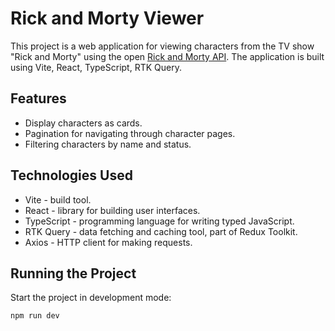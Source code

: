 # Rick and Morty Viewer

This project is a web application for viewing characters from the TV show "Rick and Morty" using the open [Rick and Morty API](https://rickandmortyapi.com/). The application is built using Vite, React, TypeScript, RTK Query.

## Features

- Display characters as cards.
- Pagination for navigating through character pages.
- Filtering characters by name and status.

## Technologies Used
- Vite - build tool.
- React - library for building user interfaces.
- TypeScript - programming language for writing typed JavaScript.
- RTK Query - data fetching and caching tool, part of Redux Toolkit.
- Axios - HTTP client for making requests.

## Running the Project

Start the project in development mode:

```sh
npm run dev



